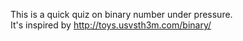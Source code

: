 This is a quick quiz on binary number under pressure.  
It's inspired by http://toys.usvsth3m.com/binary/
